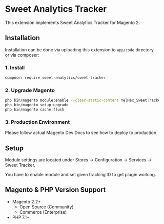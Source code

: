 # Sweet Analytics Tracker

This extension implements Sweet Analytics Tracker for Magento 2.

## Installation

Installation can be done via uploading this extension to `app/code` directory or via composer:

### 1. Install
```bash
composer require sweet-analytics/sweet-tracker
```

### 2. Upgrade Magento
```bash
php bin/magento module:enable --clear-static-content YelHex_SweetTracker
php bin/magento setup:upgrade
php bin/magento cache:flush
```

### 3. Production Environment
Please follow actual Magento Dev Docs to see how to deploy to production.

## Setup
Module settings are located under Stores -> Configuration -> Services -> Sweet Tracker.

You have to enable module and set given tracking ID to get plugin working. 

## Magento & PHP Version Support

* Magento 2.2+
  * Open Source (Community)
  * Commerce (Enterprise)
* PHP 7.1+
